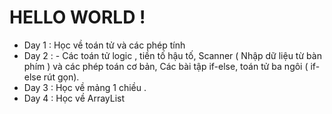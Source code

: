 
# HELLO WORLD !
* Day 1 : Học về toán tử và các phép tính 
* Day 2 : - Các toán tử logic , tiền tố hậu tố, Scanner ( Nhập dữ liệu từ bàn phím ) và các phép toán cơ bản, Các bài tập if-else, toán tử ba ngôi ( if-else rút gọn).
* Day 3 : Học về mảng 1 chiều .
* Day 4 : Học về ArrayList 


